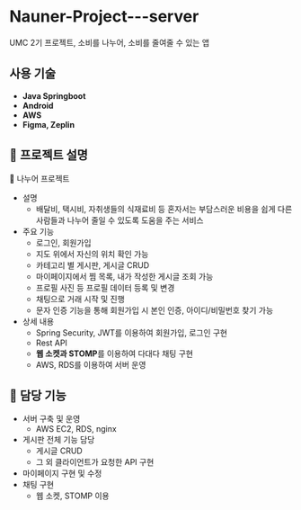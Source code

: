 # Nauner-Project---server
UMC 2기 프로젝트, 소비를 나누어, 소비를 줄여줄 수 있는 앱

## 사용 기술

- **Java Springboot**
- **Android**
- **AWS**
- **Figma, Zeplin**

## 📖 프로젝트 설명

<aside>
💬 나누어 프로젝트

- 설명
    - 배달비, 택시비, 자취생들의 식재료비 등 혼자서는 부담스러운 비용을 쉽게 다른 사람들과 나누어 줄일 수 있도록 도움을 주는 서비스
- 주요 기능
    - 로그인, 회원가입
    - 지도 위에서 자신의 위치 확인 가능
    - 카테고리 별 게시판, 게시글 CRUD
    - 마이페이지에서 찜 목록, 내가 작성한 게시글 조회 가능
    - 프로필 사진 등 프로필 데이터 등록 및 변경
    - 채팅으로 거래 시작 및 진행
    - 문자 인증 기능을 통해 회원가입 시 본인 인증, 아이디/비밀번호 찾기 가능
- 상세 내용
    - Spring Security, JWT를 이용하여 회원가입, 로그인 구현
    - Rest API
    - **웹 소켓과 STOMP**를 이용하여 다대다 채팅 구현
    - AWS, RDS를 이용하여 서버 운영
</aside>

## 📱 담당 기능

- 서버 구축 및 운영
    - AWS EC2, RDS, nginx
- 게시판 전체 기능 담당
    - 게시글 CRUD
    - 그 외 클라이언트가 요청한 API 구현
- 마이페이지 구현 및 수정
- 채팅 구현
    - 웹 소켓, STOMP 이용
